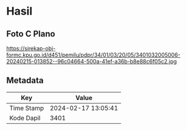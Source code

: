 # Hasil

## Foto C Plano

https://sirekap-obj-formc.kpu.go.id/d451/pemilu/pdpr/34/01/03/20/05/3401032005006-20240215-013852--96c04664-500a-41ef-a36b-b8e88c6f05c2.jpg


## Metadata

| Key        | Value               |
| ---------- | ------------------- |
| Time Stamp | 2024-02-17 13:05:41 |
| Kode Dapil | 3401                |



